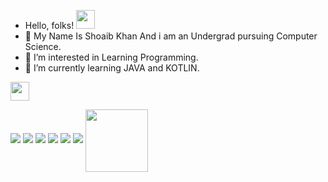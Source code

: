 -  Hello, folks! <img src="https://raw.githubusercontent.com/MartinHeinz/MartinHeinz/master/wave.gif" width="30px">
- 👋 My Name Is Shoaib Khan And i am an Undergrad pursuing Computer Science. 
- 👀 I’m interested in Learning Programming.
- 🌱 I’m currently learning JAVA and KOTLIN.
 <img src="https://raw.githubusercontent.com/MartinHeinz/MartinHeinz/master/wave.gif" width="30px">

![](https://img.shields.io/badge/<EDITOR>-<ECLIPSE>-informational?style=flat&logo=<LOGO_NAME>&logoColor=white&color=2bbc8a)
![](https://img.shields.io/badge/<CODE>-<PYTHON>-informational?style=flat&logo=<LOGO_NAME>&logoColor=white&color=2bbc8a)
![](https://img.shields.io/badge/<CODE>-<JAVA>-informational?style=flat&logo=<LOGO_NAME>&logoColor=white&color=2bbc8a)
![](https://img.shields.io/badge/<CODE>-<C++>-informational?style=flat&logo=<LOGO_NAME>&logoColor=white&color=2bbc8a)
![](https://img.shields.io/badge/<CODE>-<HTML>-informational?style=flat&logo=<LOGO_NAME>&logoColor=white&color=2bbc8a)
![](https://img.shields.io/badge/<OS>-<LINUX>-informational?style=flat&logo=<LOGO_NAME>&logoColor=white&color=2bbc8a)
<a href="URL_REDIRECT" target="blank"><img align="center" src="URL_TO_YOUR_IMAGE" height="100" /></a>
<!---
buddyt629/buddyt629 is a ✨ special ✨ repository because its `README.md` (this file) appears on your GitHub profile.
You can click the Preview link to take a look at your changes.
--->
